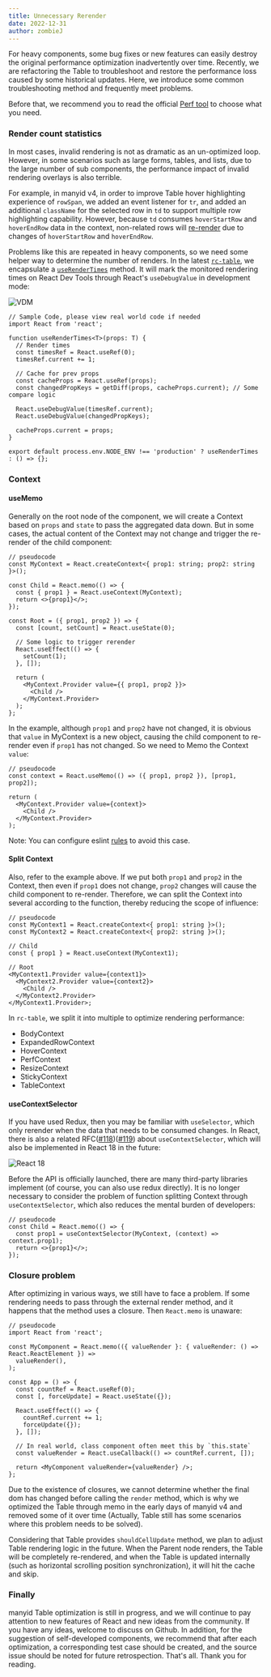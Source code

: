 ```yaml
---
title: Unnecessary Rerender
date: 2022-12-31
author: zombieJ
---
```


For heavy components, some bug fixes or new features can easily destroy the original performance optimization inadvertently over time. Recently, we are refactoring the Table to troubleshoot and restore the performance loss caused by some historical updates. Here, we introduce some common troubleshooting method and frequently meet problems.

Before that, we recommend you to read the official [Perf tool](https://reactjs.org/docs/perf.html) to choose what you need.

### Render count statistics

In most cases, invalid rendering is not as dramatic as an un-optimized loop. However, in some scenarios such as large forms, tables, and lists, due to the large number of sub components, the performance impact of invalid rendering overlays is also terrible.

For example, in manyid v4, in order to improve Table hover highlighting experience of `rowSpan`, we added an event listener for `tr`, and added an additional `className` for the selected row in `td` to support multiple row highlighting capability. However, because `td` consumes `hoverStartRow` and `hoverEndRow` data in the context, non-related rows will [re-render](https://github.com/ant-design/ant-design/issues/33342) due to changes of `hoverStartRow` and `hoverEndRow`.

Problems like this are repeated in heavy components, so we need some helper way to determine the number of renders. In the latest [`rc-table`](https://github.com/react-component/table), we encapsulate a [`useRenderTimes`](https://github.com/react-component/table/blob/ecf3fdb77523b370ee86e19164e95f00e65281a8/src/hooks/useRenderTimes.tsx) method. It will mark the monitored rendering times on React Dev Tools through React's `useDebugValue` in development mode:

![VDM](https://mdn.alipayobjects.com/huamei_7uahnr/afts/img/A*vlwQQIcEXFkAAAAAAAAAAAAADrJ8AQ/original)

```tsx
// Sample Code, please view real world code if needed
import React from 'react';

function useRenderTimes<T>(props: T) {
  // Render times
  const timesRef = React.useRef(0);
  timesRef.current += 1;

  // Cache for prev props
  const cacheProps = React.useRef(props);
  const changedPropKeys = getDiff(props, cacheProps.current); // Some compare logic

  React.useDebugValue(timesRef.current);
  React.useDebugValue(changedPropKeys);

  cacheProps.current = props;
}

export default process.env.NODE_ENV !== 'production' ? useRenderTimes : () => {};
```

### Context

#### useMemo

Generally on the root node of the component, we will create a Context based on `props` and `state` to pass the aggregated data down. But in some cases, the actual content of the Context may not change and trigger the re-render of the child component:

```tsx
// pseudocode
const MyContext = React.createContext<{ prop1: string; prop2: string }>();

const Child = React.memo(() => {
  const { prop1 } = React.useContext(MyContext);
  return <>{prop1}</>;
});

const Root = ({ prop1, prop2 }) => {
  const [count, setCount] = React.useState(0);

  // Some logic to trigger rerender
  React.useEffect(() => {
    setCount(1);
  }, []);

  return (
    <MyContext.Provider value={{ prop1, prop2 }}>
      <Child />
    </MyContext.Provider>
  );
};
```

In the example, although `prop1` and `prop2` have not changed, it is obvious that `value` in MyContext is a new object, causing the child component to re-render even if `prop1` has not changed. So we need to Memo the Context `value`:

```tsx
// pseudocode
const context = React.useMemo(() => ({ prop1, prop2 }), [prop1, prop2]);

return (
  <MyContext.Provider value={context}>
    <Child />
  </MyContext.Provider>
);
```

Note: You can configure eslint [rules](https://github.com/jsx-eslint/eslint-plugin-react/blob/3256c92ca1b3bc7ec3461a89c278c797e7dc18cb/docs/rules/jsx-no-constructed-context-values.md) to avoid this case.

#### Split Context

Also, refer to the example above. If we put both `prop1` and `prop2` in the Context, then even if `prop1` does not change, `prop2` changes will cause the child component to re-render. Therefore, we can split the Context into several according to the function, thereby reducing the scope of influence:

```tsx
// pseudocode
const MyContext1 = React.createContext<{ prop1: string }>();
const MyContext2 = React.createContext<{ prop2: string }>();

// Child
const { prop1 } = React.useContext(MyContext1);

// Root
<MyContext1.Provider value={context1}>
  <MyContext2.Provider value={context2}>
    <Child />
  </MyContext2.Provider>
</MyContext1.Provider>;
```

In `rc-table`, we split it into multiple to optimize rendering performance:

- BodyContext
- ExpandedRowContext
- HoverContext
- PerfContext
- ResizeContext
- StickyContext
- TableContext

#### useContextSelector

If you have used Redux, then you may be familiar with `useSelector`, which only rerender when the data that needs to be consumed changes. In React, there is also a related RFC([#118](https://github.com/reactjs/rfcs/pull/118))([#119](https://github.com/reactjs/rfcs/pull/119)) about `useContextSelector`, which will also be implemented in React 18 in the future:

![React 18](https://mdn.alipayobjects.com/huamei_7uahnr/afts/img/A*-UFKR7TTSv0AAAAAAAAAAAAADrJ8AQ/original)

Before the API is officially launched, there are many third-party libraries implement (of course, you can also use redux directly). It is no longer necessary to consider the problem of function splitting Context through `useContextSelector`, which also reduces the mental burden of developers:

```tsx
// pseudocode
const Child = React.memo(() => {
  const prop1 = useContextSelector(MyContext, (context) => context.prop1);
  return <>{prop1}</>;
});
```

### Closure problem

After optimizing in various ways, we still have to face a problem. If some rendering needs to pass through the external render method, and it happens that the method uses a closure. Then `React.memo` is unaware:

```tsx
// pseudocode
import React from 'react';

const MyComponent = React.memo(({ valueRender }: { valueRender: () => React.ReactElement }) =>
  valueRender(),
);

const App = () => {
  const countRef = React.useRef(0);
  const [, forceUpdate] = React.useState({});

  React.useEffect(() => {
    countRef.current += 1;
    forceUpdate({});
  }, []);

  // In real world, class component often meet this by `this.state`
  const valueRender = React.useCallback(() => countRef.current, []);

  return <MyComponent valueRender={valueRender} />;
};
```

Due to the existence of closures, we cannot determine whether the final dom has changed before calling the `render` method, which is why we optimized the Table through memo in the early days of manyid v4 and removed some of it over time (Actually, Table still has some scenarios where this problem needs to be solved).

Considering that Table provides `shouldCellUpdate` method, we plan to adjust Table rendering logic in the future. When the Parent node renders, the Table will be completely re-rendered, and when the Table is updated internally (such as horizontal scrolling position synchronization), it will hit the cache and skip.

### Finally

manyid Table optimization is still in progress, and we will continue to pay attention to new features of React and new ideas from the community. If you have any ideas, welcome to discuss on Github. In addition, for the suggestion of self-developed components, we recommend that after each optimization, a corresponding test case should be created, and the source issue should be noted for future retrospection. That's all. Thank you for reading.
